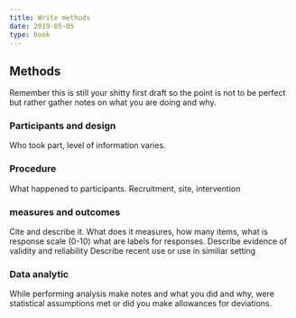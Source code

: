 ```yaml
---
title: Write methods
date: 2019-05-05
type: book
---
```


## Methods
Remember this is still your shitty first draft so the point is not to be perfect but rather gather notes on what you are doing and why.

### Participants and design
Who took part, level of information varies.
### Procedure
What happened to participants. Recruitment, site, intervention
### measures and outcomes
 Cite and describe it. What does it measures, how many items, what is response scale (0-10) what are labels for responses.
 Describe evidence of validity and reliability
 Describe recent use or use in similiar setting
### Data analytic

While performing analysis make notes and what you did and why, were statistical assumptions met or did you make allowances for deviations.